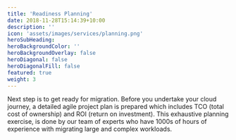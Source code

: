 ```yaml
---
title: 'Readiness Planning'
date: 2018-11-28T15:14:39+10:00
description: ''
icon: 'assets/images/services/planning.png'
heroSubHeading: 
heroBackgroundColor: ''
heroBackgroundOverlay: false
heroDiagonal: false
heroDiagonalFill: false
featured: true
weight: 3
---
```


Next step is to get ready for migration. Before you undertake your cloud journey, a detailed agile project plan is prepared which includes TCO (total cost of ownership) and ROI (return on investment). This exhaustive planning exercise, is done by our team of experts who have 1000s of hours of experience with migrating large and complex workloads.
